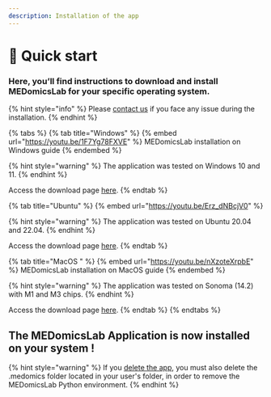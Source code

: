 ```yaml
---
description: Installation of the app
---
```


# 👊 Quick start

### Here, you’ll find instructions to download and install MEDomicsLab for your specific operating system.

{% hint style="info" %}
Please [contact us](forms/contact-us.md) if you face any issue during the installation.
{% endhint %}

{% tabs %}
{% tab title="Windows" %}
{% embed url="https://youtu.be/1F7Yg78FXVE" %}
MEDomicsLab installation  on Windows guide
{% endembed %}

{% hint style="warning" %}
The application was tested on Windows 10 and 11.&#x20;
{% endhint %}

Access the download page [here](https://medomicslab.com/#download).
{% endtab %}

{% tab title="Ubuntu" %}
{% embed url="https://youtu.be/Erz_dNBcjV0" %}

{% hint style="warning" %}
The application was tested on Ubuntu 20.04 and 22.04.
{% endhint %}

Access the download page [here](https://medomicslab.com/#download).
{% endtab %}

{% tab title="MacOS " %}
{% embed url="https://youtu.be/nXzoteXrpbE" %}
MEDomicsLab installation  on MacOS guide
{% endembed %}

{% hint style="warning" %}
The application was tested on Sonoma (14.2) with M1 and M3 chips.&#x20;
{% endhint %}

Access the download page [here](https://medomicslab.com/#download).
{% endtab %}
{% endtabs %}

## The MEDomicsLab Application is now installed on your system !

{% hint style="warning" %}
If you [delete the app](https://medomics-udes.gitbook.io/medomicslab-docs/troubleshooting#how-to-remove-the-app), you must also delete the .medomics folder located in your user's folder, in order to remove the MEDomicsLab Python environment.
{% endhint %}


